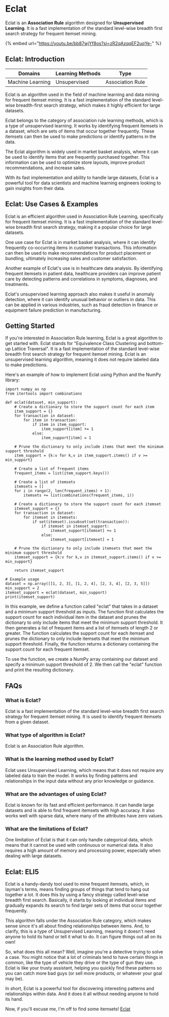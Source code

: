 # Eclat

Eclat is an **Association Rule** algorithm designed for **Unsupervised Learning**. It is a fast implementation of the standard level-wise breadth first search strategy for frequent itemset mining.

{% embed url="https://youtu.be/bb87wjYf8os?si=zR2qAzqqEF2uqYe-" %}

## Eclat: Introduction

| Domains          | Learning Methods | Type             |
| ---------------- | ---------------- | ---------------- |
| Machine Learning | Unsupervised     | Association Rule |

Eclat is an algorithm used in the field of machine learning and data mining for frequent itemset mining. It is a fast implementation of the standard level-wise breadth-first search strategy, which makes it highly efficient for large datasets.

Eclat belongs to the category of association rule learning methods, which is a type of unsupervised learning. It works by identifying frequent itemsets in a dataset, which are sets of items that occur together frequently. These itemsets can then be used to make predictions or identify patterns in the data.

The Eclat algorithm is widely used in market basket analysis, where it can be used to identify items that are frequently purchased together. This information can be used to optimize store layouts, improve product recommendations, and increase sales.

With its fast implementation and ability to handle large datasets, Eclat is a powerful tool for data scientists and machine learning engineers looking to gain insights from their data.

## Eclat: Use Cases & Examples

Eclat is an efficient algorithm used in Association Rule Learning, specifically for frequent itemset mining. It is a fast implementation of the standard level-wise breadth first search strategy, making it a popular choice for large datasets.

One use case for Eclat is in market basket analysis, where it can identify frequently co-occurring items in customer transactions. This information can then be used to make recommendations for product placement or bundling, ultimately increasing sales and customer satisfaction.

Another example of Eclat's use is in healthcare data analysis. By identifying frequent itemsets in patient data, healthcare providers can improve patient care by detecting patterns and correlations in symptoms, diagnoses, and treatments.

Eclat's unsupervised learning approach also makes it useful in anomaly detection, where it can identify unusual behavior or outliers in data. This can be applied in various industries, such as fraud detection in finance or equipment failure prediction in manufacturing.

## Getting Started

If you're interested in Association Rule learning, Eclat is a great algorithm to get started with. Eclat stands for "Equivalence Class Clustering and bottom-up Lattice Traversal". It is a fast implementation of the standard level-wise breadth first search strategy for frequent itemset mining. Eclat is an unsupervised learning algorithm, meaning it does not require labeled data to make predictions.

Here's an example of how to implement Eclat using Python and the NumPy library:

```
import numpy as np
from itertools import combinations

def eclat(dataset, min_support):
    # Create a dictionary to store the support count for each item
    item_support = {}
    for transaction in dataset:
        for item in transaction:
            if item in item_support:
                item_support[item] += 1
            else:
                item_support[item] = 1
    
    # Prune the dictionary to only include items that meet the minimum support threshold
    item_support = {k:v for k,v in item_support.items() if v >= min_support}
    
    # Create a list of frequent items
    frequent_items = list(item_support.keys())
    
    # Create a list of itemsets
    itemsets = []
    for i in range(2, len(frequent_items) + 1):
        itemsets += list(combinations(frequent_items, i))
    
    # Create a dictionary to store the support count for each itemset
    itemset_support = {}
    for transaction in dataset:
        for itemset in itemsets:
            if set(itemset).issubset(set(transaction)):
                if itemset in itemset_support:
                    itemset_support[itemset] += 1
                else:
                    itemset_support[itemset] = 1
    
    # Prune the dictionary to only include itemsets that meet the minimum support threshold
    itemset_support = {k:v for k,v in itemset_support.items() if v >= min_support}
    
    return itemset_support

# Example usage
dataset = np.array([[1, 2, 3], [1, 2, 4], [2, 3, 4], [2, 3, 5]])
min_support = 2
itemset_support = eclat(dataset, min_support)
print(itemset_support)

```

In this example, we define a function called "eclat" that takes in a dataset and a minimum support threshold as inputs. The function first calculates the support count for each individual item in the dataset and prunes the dictionary to only include items that meet the minimum support threshold. It then generates a list of frequent items and a list of itemsets of length 2 or greater. The function calculates the support count for each itemset and prunes the dictionary to only include itemsets that meet the minimum support threshold. Finally, the function returns a dictionary containing the support count for each frequent itemset.

To use the function, we create a NumPy array containing our dataset and specify a minimum support threshold of 2. We then call the "eclat" function and print the resulting dictionary.

## FAQs

### What is Eclat?

Eclat is a fast implementation of the standard level-wise breadth first search strategy for frequent itemset mining. It is used to identify frequent itemsets from a given dataset.

### What type of algorithm is Eclat?

Eclat is an Association Rule algorithm.

### What is the learning method used by Eclat?

Eclat uses Unsupervised Learning, which means that it does not require any labeled data to train the model. It works by finding patterns and relationships in the input data without any prior knowledge or guidance.

### What are the advantages of using Eclat?

Eclat is known for its fast and efficient performance. It can handle large datasets and is able to find frequent itemsets with high accuracy. It also works well with sparse data, where many of the attributes have zero values.

### What are the limitations of Eclat?

One limitation of Eclat is that it can only handle categorical data, which means that it cannot be used with continuous or numerical data. It also requires a high amount of memory and processing power, especially when dealing with large datasets.

## Eclat: ELI5

Eclat is a handy-dandy tool used to mine frequent itemsets, which, in layman's terms, means finding groups of things that tend to hang out together a lot. It does this by using a fancy strategy called level-wise breadth first search. Basically, it starts by looking at individual items and gradually expands its search to find larger sets of items that occur together frequently.

This algorithm falls under the Association Rule category, which makes sense since it's all about finding relationships between items. And, to clarify, this is a type of Unsupervised Learning, meaning it doesn't need anyone to hold its hand or tell it what to do. It can figure things out all on its own!

So, what does this all mean? Well, imagine you're a detective trying to solve a case. You might notice that a lot of criminals tend to have certain things in common, like the type of vehicle they drive or the type of gun they use. Eclat is like your trusty assistant, helping you quickly find these patterns so you can catch more bad guys (or sell more products, or whatever your goal may be).

In short, Eclat is a powerful tool for discovering interesting patterns and relationships within data. And it does it all without needing anyone to hold its hand.

Now, if you'll excuse me, I'm off to find some itemsets! [Eclat](https://serp.ai/eclat/)
